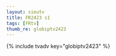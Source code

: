 ```yaml
--- 
layout: sieutv
title: FR2423 s1
tags: [FRtv]
thumb_re: globiptv2423
---
```

{% include tvadv key="globiptv2423" %} 
